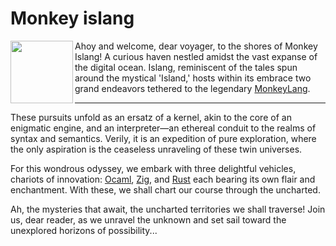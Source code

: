 # Monkey islang


<img align="left" width="100" height="100" src="https://monkeylang.org/images/logo.png">

Ahoy and welcome, dear voyager, to the shores of Monkey Islang! A curious haven nestled amidst the vast expanse of the digital ocean. Islang, reminiscent of the tales spun around the mystical 'Island,' hosts within its embrace two grand endeavors tethered to the legendary [MonkeyLang](https://monkeylang.org).

---

These pursuits unfold as an ersatz of a kernel, akin to the core of an enigmatic engine, and an interpreter—an ethereal conduit to the realms of syntax and semantics. Verily, it is an expedition of pure exploration, where the only aspiration is the ceaseless unraveling of these twin universes.

For this wondrous odyssey, we embark with three delightful vehicles, chariots of innovation: [Ocaml](https://ocaml.org/), [Zig](https://ziglang.org/), and [Rust](https://www.rust-lang.org/) each bearing its own flair and enchantment. With these, we shall chart our course through the uncharted.

Ah, the mysteries that await, the uncharted territories we shall traverse! Join us, dear reader, as we unravel the unknown and set sail toward the unexplored horizons of possibility...

